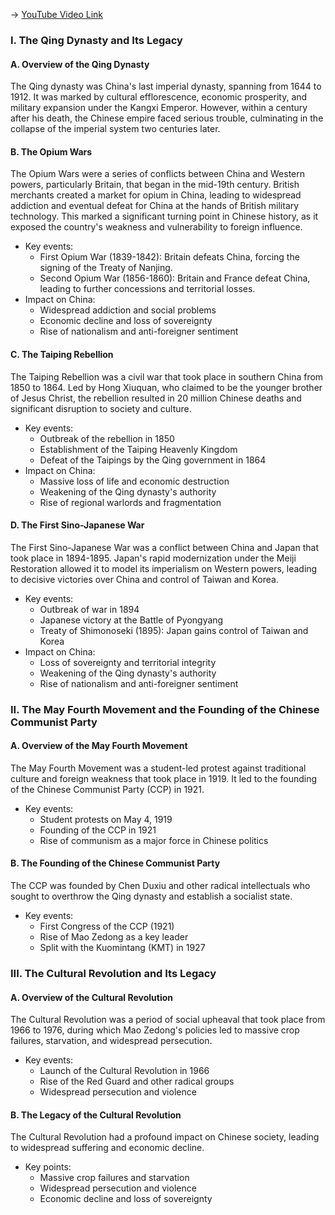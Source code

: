 -> [YouTube Video Link](https://www.youtube.com/watch?v=hj4ePxHoeVQ&list=PLFZtry6b0WR7o6UF9_7jZwW_YtptlDm8P&index=24&pp=iAQB)

### I. The Qing Dynasty and Its Legacy
#### A. Overview of the Qing Dynasty

The Qing dynasty was China's last imperial dynasty, spanning from 1644 to 1912. It was marked by cultural efflorescence, economic prosperity, and military expansion under the Kangxi Emperor. However, within a century after his death, the Chinese empire faced serious trouble, culminating in the collapse of the imperial system two centuries later.

#### B. The Opium Wars

The Opium Wars were a series of conflicts between China and Western powers, particularly Britain, that began in the mid-19th century. British merchants created a market for opium in China, leading to widespread addiction and eventual defeat for China at the hands of British military technology. This marked a significant turning point in Chinese history, as it exposed the country's weakness and vulnerability to foreign influence.

*   Key events:
    *   First Opium War (1839-1842): Britain defeats China, forcing the signing of the Treaty of Nanjing.
    *   Second Opium War (1856-1860): Britain and France defeat China, leading to further concessions and territorial losses.
*   Impact on China:
    *   Widespread addiction and social problems
    *   Economic decline and loss of sovereignty
    *   Rise of nationalism and anti-foreigner sentiment

#### C. The Taiping Rebellion

The Taiping Rebellion was a civil war that took place in southern China from 1850 to 1864. Led by Hong Xiuquan, who claimed to be the younger brother of Jesus Christ, the rebellion resulted in 20 million Chinese deaths and significant disruption to society and culture.

*   Key events:
    *   Outbreak of the rebellion in 1850
    *   Establishment of the Taiping Heavenly Kingdom
    *   Defeat of the Taipings by the Qing government in 1864
*   Impact on China:
    *   Massive loss of life and economic destruction
    *   Weakening of the Qing dynasty's authority
    *   Rise of regional warlords and fragmentation

#### D. The First Sino-Japanese War

The First Sino-Japanese War was a conflict between China and Japan that took place in 1894-1895. Japan's rapid modernization under the Meiji Restoration allowed it to model its imperialism on Western powers, leading to decisive victories over China and control of Taiwan and Korea.

*   Key events:
    *   Outbreak of war in 1894
    *   Japanese victory at the Battle of Pyongyang
    *   Treaty of Shimonoseki (1895): Japan gains control of Taiwan and Korea
*   Impact on China:
    *   Loss of sovereignty and territorial integrity
    *   Weakening of the Qing dynasty's authority
    *   Rise of nationalism and anti-foreigner sentiment

### II. The May Fourth Movement and the Founding of the Chinese Communist Party
#### A. Overview of the May Fourth Movement

The May Fourth Movement was a student-led protest against traditional culture and foreign weakness that took place in 1919. It led to the founding of the Chinese Communist Party (CCP) in 1921.

*   Key events:
    *   Student protests on May 4, 1919
    *   Founding of the CCP in 1921
    *   Rise of communism as a major force in Chinese politics

#### B. The Founding of the Chinese Communist Party

The CCP was founded by Chen Duxiu and other radical intellectuals who sought to overthrow the Qing dynasty and establish a socialist state.

*   Key events:
    *   First Congress of the CCP (1921)
    *   Rise of Mao Zedong as a key leader
    *   Split with the Kuomintang (KMT) in 1927

### III. The Cultural Revolution and Its Legacy
#### A. Overview of the Cultural Revolution

The Cultural Revolution was a period of social upheaval that took place from 1966 to 1976, during which Mao Zedong's policies led to massive crop failures, starvation, and widespread persecution.

*   Key events:
    *   Launch of the Cultural Revolution in 1966
    *   Rise of the Red Guard and other radical groups
    *   Widespread persecution and violence

#### B. The Legacy of the Cultural Revolution

The Cultural Revolution had a profound impact on Chinese society, leading to widespread suffering and economic decline.

*   Key points:
    *   Massive crop failures and starvation
    *   Widespread persecution and violence
    *   Economic decline and loss of sovereignty